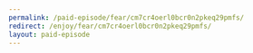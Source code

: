 ```yaml
---
permalink: /paid-episode/fear/cm7cr4oerl0bcr0n2pkeq29pmfs/
redirect: /enjoy/fear/cm7cr4oerl0bcr0n2pkeq29pmfs/
layout: paid-episode
---
```

